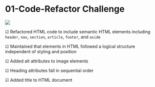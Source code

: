 # 01-Code-Refactor Challenge

![](./assets/images/digital-marketing-meeting.jpg)

☑ Refactored HTML code to include semantic HTML elements including `header`, `nav`, `section`, `article`, `footer`, and `aside`

☑ Maintained that elements in HTML followed a logical structure independent of styling and position

☑ Added alt attributes to image elements

☑ Heading attributes fall in sequential order

☑ Added title to HTML document

